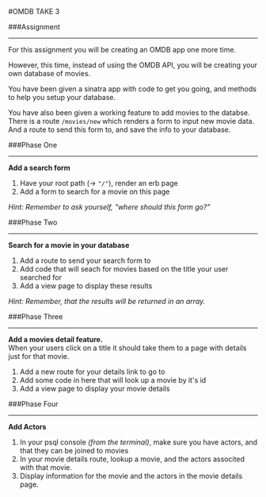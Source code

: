 #OMDB TAKE 3

###Assignment
____________________________________

For this assignment you will be creating an OMDB app one more time.  

However, this time, instead of using the OMDB API, you will be creating your own database of movies.  

You have been given a sinatra app with code to get you going, and methods to help you setup your database.  

You have also been given a working feature to add movies to the databse. There is a route `/movies/new` which renders a form to input new movie data. And a route to send this form to, and save the info to your database.  

###Phase One
_________________

**Add a search form**  

1. Have your root path (-> `"/"`), render an erb page
2. Add a form to search for a movie on this page

  *Hint: Remember to ask yourself, "where should this form go?"*  

###Phase Two  
__________________

**Search for a movie in your database**  

1. Add a route to send your search form to
2. Add code that will seach for movies based on the title your user searched for
3. Add a view page to display these results

*Hint: Remember, that the results will be returned in an array.*  

###Phase Three
____________________

**Add a movies detail feature.**  
When your users click on a title it should take them to a page with details just for that movie.  

1. Add a new route for your details link to go to
2. Add some code in here that will look up a movie by it's id
3. Add a view page to display your movie details

###Phase Four
_____________________

**Add Actors**  

1. In your psql console *(from the terminal)*, make sure you have actors, and that they can be joined to movies  
2. In your movie details route, lookup a movie, and the actors associted with that movie.  
3. Display information for the movie and the actors in the movie details page.  
